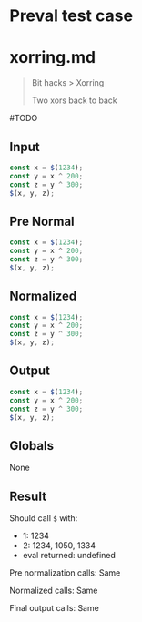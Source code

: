 # Preval test case

# xorring.md

> Bit hacks > Xorring
>
> Two xors back to back

#TODO

## Input

`````js filename=intro
const x = $(1234);
const y = x ^ 200;
const z = y ^ 300;
$(x, y, z);
`````

## Pre Normal

`````js filename=intro
const x = $(1234);
const y = x ^ 200;
const z = y ^ 300;
$(x, y, z);
`````

## Normalized

`````js filename=intro
const x = $(1234);
const y = x ^ 200;
const z = y ^ 300;
$(x, y, z);
`````

## Output

`````js filename=intro
const x = $(1234);
const y = x ^ 200;
const z = y ^ 300;
$(x, y, z);
`````

## Globals

None

## Result

Should call `$` with:
 - 1: 1234
 - 2: 1234, 1050, 1334
 - eval returned: undefined

Pre normalization calls: Same

Normalized calls: Same

Final output calls: Same
